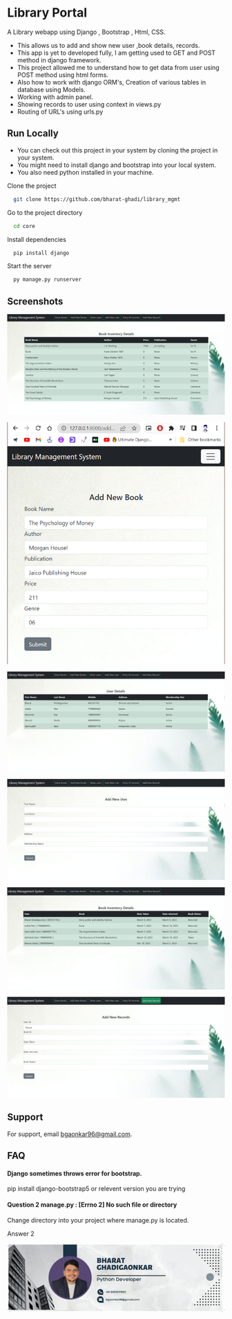
# Library Portal

 A Library webapp using Django , Bootstrap , Html, CSS.
 - This allows us to add and show new user ,book details, records.
- This app is yet to developed fully, I am getting used to GET and POST method in django framework. 
- This project allowed me to understand how to get data from user using POST method using html forms.
- Also how to work with django ORM's, Creation of various tables in database using Models. 
- Working with admin panel.
- Showing records to user using context in views.py
- Routing of URL's using urls.py 



## Run Locally

- You can check out this project in your system by cloning the project in your system. 
- You might need to install django and bootstrap into your local system. 
- You also need python installed in your machine.


Clone the project

```bash
  git clone https://github.com/bharat-ghadi/library_mgmt
```

Go to the project directory

```bash
  cd core
```

Install dependencies

```bash
  pip install django
```

Start the server

```bash
  py manage.py runserver
```


## Screenshots

![Show book data](https://github.com/bharat-ghadi/library_mgmt/blob/main/screenshots/book%20data.PNG)

![Add books](https://github.com/bharat-ghadi/library_mgmt/blob/main/screenshots/Add%20book.PNG)

![Show User Details](https://github.com/bharat-ghadi/library_mgmt/blob/main/screenshots/user%20page.PNG)

![Add new user ](https://github.com/bharat-ghadi/library_mgmt/blob/main/screenshots/add%20user%20page.PNG)

![Show all entries](https://github.com/bharat-ghadi/library_mgmt/blob/main/screenshots/add%20records.PNG)

![Add new entry](https://github.com/bharat-ghadi/library_mgmt/blob/main/screenshots/add%20new%20record.PNG)

## Support

For support, email bgaonkar96@gmail.com.


## FAQ

#### Django sometimes throws error for bootstrap.

pip install django-bootstrap5
or relevent version you are trying

#### Question 2 manage.py : [Errno 2] No such file or directory
Change directory into your project where manage.py is located.

Answer 2


![Logo](https://github.com/bharat-ghadi/bharat-ghadi/blob/main/Beige%20Minimalist%20Profile%20LinkedIn%20Banner%20(1)_page-0001.jpg)




